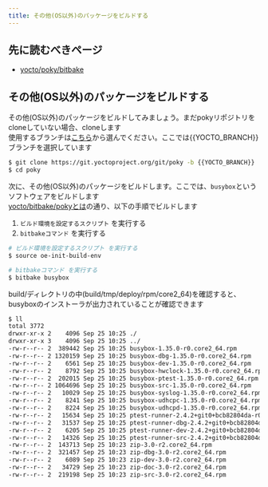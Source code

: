 ```yaml
---
title: その他(OS以外)のパッケージをビルドする
---
```


## 先に読むべきページ
* [yocto/poky/bitbake](../study.md)

## その他(OS以外)のパッケージをビルドする
その他(OS以外)のパッケージをビルドしてみましょう。まだpokyリポジトリをcloneしていない場合、cloneします  
使用するブランチは[こちら](https://wiki.yoctoproject.org/wiki/Releases)から選んでください。ここでは{{YOCTO_BRANCH}}ブランチを選択しています  

~~~bash
$ git clone https://git.yoctoproject.org/git/poky -b {{YOCTO_BRANCH}}
$ cd poky
~~~

次に、その他(OS以外)のパッケージをビルドします。ここでは、`busybox`というソフトウェアをビルドします  
[yocto/bitbake/pokyとは](../study.md)の通り、以下の手順でビルドします  

1. `ビルド環境を設定するスクリプト` を実行する
1. `bitbakeコマンド` を実行する

~~~bash
# ビルド環境を設定するスクリプト を実行する
$ source oe-init-build-env

# bitbakeコマンド を実行する
$ bitbake busybox
~~~

build/ディレクトリの中(build/tmp/deploy/rpm/core2_64)を確認すると、busyboxのインストーラが出力されていることが確認できます  

~~~bash
$ ll
total 3772
drwxr-xr-x 2    4096 Sep 25 10:25 ./
drwxr-xr-x 3    4096 Sep 25 10:25 ../
-rw-r--r-- 2  389442 Sep 25 10:25 busybox-1.35.0-r0.core2_64.rpm
-rw-r--r-- 2 1320159 Sep 25 10:25 busybox-dbg-1.35.0-r0.core2_64.rpm
-rw-r--r-- 2    6561 Sep 25 10:25 busybox-dev-1.35.0-r0.core2_64.rpm
-rw-r--r-- 2    8792 Sep 25 10:25 busybox-hwclock-1.35.0-r0.core2_64.rpm
-rw-r--r-- 2  202015 Sep 25 10:25 busybox-ptest-1.35.0-r0.core2_64.rpm
-rw-r--r-- 2 1064696 Sep 25 10:25 busybox-src-1.35.0-r0.core2_64.rpm
-rw-r--r-- 2   10029 Sep 25 10:25 busybox-syslog-1.35.0-r0.core2_64.rpm
-rw-r--r-- 2    8241 Sep 25 10:25 busybox-udhcpc-1.35.0-r0.core2_64.rpm
-rw-r--r-- 2    8224 Sep 25 10:25 busybox-udhcpd-1.35.0-r0.core2_64.rpm
-rw-r--r-- 2   15634 Sep 25 10:25 ptest-runner-2.4.2+git0+bcb82804da-r0.core2_64.rpm
-rw-r--r-- 2   31537 Sep 25 10:25 ptest-runner-dbg-2.4.2+git0+bcb82804da-r0.core2_64.rpm
-rw-r--r-- 2    6205 Sep 25 10:25 ptest-runner-dev-2.4.2+git0+bcb82804da-r0.core2_64.rpm
-rw-r--r-- 2   14326 Sep 25 10:25 ptest-runner-src-2.4.2+git0+bcb82804da-r0.core2_64.rpm
-rw-r--r-- 2  143713 Sep 25 10:23 zip-3.0-r2.core2_64.rpm
-rw-r--r-- 2  321457 Sep 25 10:23 zip-dbg-3.0-r2.core2_64.rpm
-rw-r--r-- 2    6089 Sep 25 10:23 zip-dev-3.0-r2.core2_64.rpm
-rw-r--r-- 2   34729 Sep 25 10:23 zip-doc-3.0-r2.core2_64.rpm
-rw-r--r-- 2  219198 Sep 25 10:23 zip-src-3.0-r2.core2_64.rpm
~~~